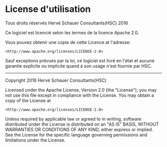 # License d'utilisation

Tous droits réservés Hervé Schauer Consultants(HSC) 2016

Ce logiciel est licencié selon les termes de la licence Apache 2.0.

Vous pouvez obtenir une copie de cette Licence at l'adresse:

    <http://www.apache.org/licenses/LICENSE-2.0>

Sauf exceptions prévues par la loi, ce logiciel est livré en l'état 
et aucune garantie explicite ou implicite quand à son usage n'est 
fournie par HSC.

---

Copyright 2016 Hervé Schauer Consultants(HSC)

Licensed under the Apache License, Version 2.0 (the "License");
you may not use this file except in compliance with the License.
You may obtain a copy of the License at

    <http://www.apache.org/licenses/LICENSE-2.0>

Unless required by applicable law or agreed to in writing, software
distributed under the License is distributed on an "AS IS" BASIS,
WITHOUT WARRANTIES OR CONDITIONS OF ANY KIND, either express or implied.
See the License for the specific language governing permissions and
limitations under the License.
